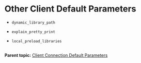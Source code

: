 # Other Client Default Parameters 

- `dynamic_library_path`

- `explain_pretty_print`

- `local_preload_libraries`<br/></br>

**Parent topic:** [Client Connection Default Parameters](../topics/g-client-connection-default-parameters.html)

